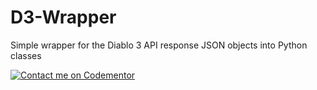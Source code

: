 D3-Wrapper
==========

Simple wrapper for the Diablo 3 API response JSON objects into Python classes

[![Contact me on Codementor](https://cdn.codementor.io/badges/contact_me_github.svg)](https://www.codementor.io/ghajba?utm_source=github&utm_medium=button&utm_term=ghajba&utm_campaign=github)
